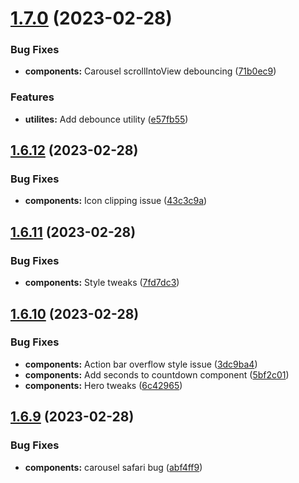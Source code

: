 # [1.7.0](https://github.com/jacecotton/tcds/compare/v1.6.12...v1.7.0) (2023-02-28)


### Bug Fixes

* **components:** Carousel scrollIntoView debouncing ([71b0ec9](https://github.com/jacecotton/tcds/commit/71b0ec9308e8fc43123a14829f9f78a69e1bbf10))


### Features

* **utilites:** Add debounce utility ([e57fb55](https://github.com/jacecotton/tcds/commit/e57fb554fda3b686cae943d329777c9a16bbc379))



## [1.6.12](https://github.com/jacecotton/tcds/compare/v1.6.11...v1.6.12) (2023-02-28)


### Bug Fixes

* **components:** Icon clipping issue ([43c3c9a](https://github.com/jacecotton/tcds/commit/43c3c9a1094651da396df8495e259fd6d35d0e30))



## [1.6.11](https://github.com/jacecotton/tcds/compare/v1.6.10...v1.6.11) (2023-02-28)


### Bug Fixes

* **components:** Style tweaks ([7fd7dc3](https://github.com/jacecotton/tcds/commit/7fd7dc3525ef58c3c1f95b35d6dfe812106b210e))



## [1.6.10](https://github.com/jacecotton/tcds/compare/v1.6.9...v1.6.10) (2023-02-28)


### Bug Fixes

* **components:** Action bar overflow style issue ([3dc9ba4](https://github.com/jacecotton/tcds/commit/3dc9ba48a722b67d7c44ea7cdf88c8542ab06d05))
* **components:** Add seconds to countdown component ([5bf2c01](https://github.com/jacecotton/tcds/commit/5bf2c01ed330a35f017cc2932d803c39ce4c8f3f))
* **components:** Hero tweaks ([6c42965](https://github.com/jacecotton/tcds/commit/6c429656d4818f6d40d2a39ae3ff3b77e2c62d95))



## [1.6.9](https://github.com/jacecotton/tcds/compare/v1.6.8...v1.6.9) (2023-02-28)


### Bug Fixes

* **components:** carousel safari bug ([abf4ff9](https://github.com/jacecotton/tcds/commit/abf4ff956fa5ddc8e3f1213d41c220c1c90221af))



